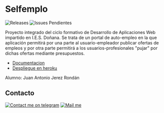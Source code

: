 # Selfemplo
![Releases][badge_releases] ![Issues Pendientes][badge_Issues]

Proyecto integrado del ciclo formativo de Desarrollo de Aplicaciones Web impartido en I.E.S. Doñana.
Se trata de un portal de auto-empleo en la que aplicación permitirá por una parte al usuario-empleador publicar ofertas de empleos y por otra parte permitirá a los usuarios-profesionales "pujar" por dichas ofertas mediante presupuestos.

* [Documentacion](https://jujerez.github.io/selfemplo)
* [Despliegue en heroku](https://selfemplo.herokuapp.com)

Alumno: Juan Antonio Jerez Rondán

[badge_releases]: https://img.shields.io/github/v/release/jujerez/selfemplo
[badge_Issues]: https://img.shields.io/github/issues/jujerez/selfemplo

[gmail_logo]: https://user-images.githubusercontent.com/6497827/62424751-c1b85480-b6f0-11e9-97de-096c0a980829.png
[telegram_logo]: https://user-images.githubusercontent.com/6497827/57844175-2ac4b600-77ed-11e9-8488-f2d45efa7497.png
[telegram]: http://t.me/jujerez
[gmail]: mailto:juanantonio.jerezr@gmail.com?subject=Leyendo%20#Ecofriendly&body=Hi

## Contacto
[![Contact me on telegram][telegram_logo]][telegram]
[![Mail me][gmail_logo]][gmail]
